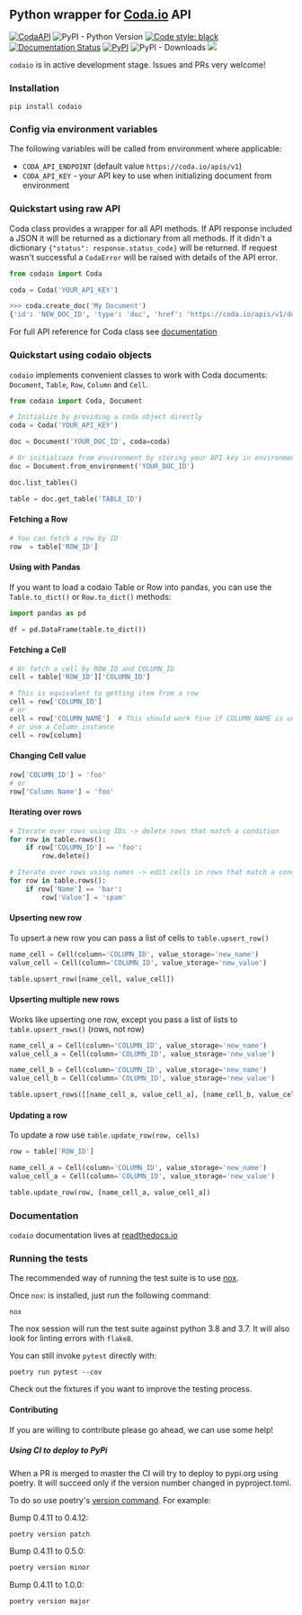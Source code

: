 ## Python wrapper for [Coda.io](https://coda.io) API

[![CodaAPI](https://img.shields.io/badge/Coda_API_-V1-green)](https://coda.io/developers/apis/v1beta1)
![PyPI - Python Version](https://img.shields.io/pypi/pyversions/codaio)
[![Code style: black](https://img.shields.io/badge/code%20style-black-000000.svg)](https://github.com/psf/black)
[![Documentation Status](https://readthedocs.org/projects/codaio/badge/?version=latest)](https://codaio.readthedocs.io/en/latest/?badge=latest)
[![PyPI](https://img.shields.io/pypi/v/codaio)](https://pypi.org/project/codaio/)
![PyPI - Downloads](https://img.shields.io/pypi/dw/codaio)
[![](https://img.shields.io/badge/Support-Buy_coffee!-Orange)](https://www.buymeacoffee.com/licht1stein)

`codaio` is in active development stage. Issues and PRs very welcome! 


### Installation
```shell script
pip install codaio
```

### Config via environment variables
The following variables will be called from environment where applicable:

* `CODA_API_ENDPOINT` (default value `https://coda.io/apis/v1`)
* `CODA_API_KEY` - your API key to use when initializing document from environment

### Quickstart using raw API
Coda class provides a wrapper for all API methods. If API response included a JSON it will be returned as a dictionary from all methods. If it didn't a dictionary `{"status": response.status_code}` will be returned.
If request wasn't successful a `CodaError` will be raised with details of the API error.

```python
from codaio import Coda

coda = Coda('YOUR_API_KEY')

>>> coda.create_doc('My Document')
{'id': 'NEW_DOC_ID', 'type': 'doc', 'href': 'https://coda.io/apis/v1/docs/NEW_DOC_ID', 'browserLink': 'https://coda.io/d/_dNEW_DOC_ID', 'name': 'My Document', 'owner': 'your@email', 'ownerName': 'Your Name', 'createdAt': '2020-09-28T19:32:20.866Z', 'updatedAt': '2020-09-28T19:32:20.924Z'}
```
For full API reference for Coda class see [documentation](https://codaio.readthedocs.io/en/latest/index.html#codaio.Coda)

### Quickstart using codaio objects

`codaio` implements convenient classes to work with Coda documents: `Document`, `Table`, `Row`, `Column` and `Cell`.

```python
from codaio import Coda, Document

# Initialize by providing a coda object directly
coda = Coda('YOUR_API_KEY')

doc = Document('YOUR_DOC_ID', coda=coda)

# Or initialiaze from environment by storing your API key in environment variable `CODA_API_KEY`
doc = Document.from_environment('YOUR_DOC_ID')

doc.list_tables()

table = doc.get_table('TABLE_ID')
```
#### Fetching a Row
```python
# You can fetch a row by ID
row  = table['ROW_ID']
```

#### Using with Pandas
If you want to load a codaio Table or Row into pandas, you can use the `Table.to_dict()` or `Row.to_dict()` methods:
```python
import pandas as pd

df = pd.DataFrame(table.to_dict())
```

#### Fetching a Cell
```python
# Or fetch a cell by ROW_ID and COLUMN_ID
cell = table['ROW_ID']['COLUMN_ID']  

# This is equivalent to getting item from a row
cell = row['COLUMN_ID']
# or 
cell = row['COLUMN_NAME']  # This should work fine if COLUMN_NAME is unique, otherwise it will raise AmbiguousColumn error
# or use a Column instance
cell = row[column]
```

#### Changing Cell value

```python
row['COLUMN_ID'] = 'foo'
# or
row['Column Name'] = 'foo'
```

#### Iterating over rows
```python
# Iterate over rows using IDs -> delete rows that match a condition
for row in table.rows():
    if row['COLUMN_ID'] == 'foo':
        row.delete()

# Iterate over rows using names -> edit cells in rows that match a condition
for row in table.rows():
    if row['Name'] == 'bar':
        row['Value'] = 'spam'
```

#### Upserting new row
To upsert a new row you can pass a list of cells to `table.upsert_row()`
```python
name_cell = Cell(column='COLUMN_ID', value_storage='new_name')
value_cell = Cell(column='COLUMN_ID', value_storage='new_value')

table.upsert_row([name_cell, value_cell])
```

#### Upserting multiple new rows
Works like upserting one row, except you pass a list of lists to `table.upsert_rows()` (rows, not row)
```python
name_cell_a = Cell(column='COLUMN_ID', value_storage='new_name')
value_cell_a = Cell(column='COLUMN_ID', value_storage='new_value')

name_cell_b = Cell(column='COLUMN_ID', value_storage='new_name')
value_cell_b = Cell(column='COLUMN_ID', value_storage='new_value')

table.upsert_rows([[name_cell_a, value_cell_a], [name_cell_b, value_cell_b]])
```

#### Updating a row
To update a row use `table.update_row(row, cells)`
```python
row = table['ROW_ID']

name_cell_a = Cell(column='COLUMN_ID', value_storage='new_name')
value_cell_a = Cell(column='COLUMN_ID', value_storage='new_value')

table.update_row(row, [name_cell_a, value_cell_a])
```

### Documentation

`codaio` documentation lives at [readthedocs.io](https://codaio.readthedocs.io/en/latest/index.html)

### Running the tests

The recommended way of running the test suite is to use [nox](https://nox.thea.codes/en/stable/tutorial.html).

Once `nox`: is installed, just run the following command:
```shell script
nox
```

The nox session will run the test suite against python 3.8 and 3.7. It will also look for linting errors with `flake8`.

You can still invoke `pytest` directly with:
```shell script
poetry run pytest --cov
```

Check out the fixtures if you want to improve the testing process.


#### Contributing

If you are willing to contribute please go ahead, we can use some help!

##### Using CI to deploy to PyPi

When a PR is merged to master the CI will try to deploy to pypi.org using poetry. It will succeed only if the 
version number changed in pyproject.toml. 

To do so use poetry's [version command](https://python-poetry.org/docs/cli/#version). For example:

Bump 0.4.11 to 0.4.12:
```bash
poetry version patch
```

Bump 0.4.11 to 0.5.0:
```bash
poetry version minor
```

Bump 0.4.11 to 1.0.0:
```bash
poetry version major
```
